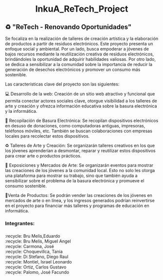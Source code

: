 <h1 align="center"> InkuA_ReTech_Project </h1>

## ♻ "ReTech - Renovando Oportunidades" 
Se focaliza en la realización de talleres de creación artística y la elaboración de productos a partir de residuos electrónicos. Este proyecto presenta un enfoque social y ambiental. Por un lado, busca empoderar a jóvenes de bajos recursos mediante la reutilización creativa de residuos electrónicos, brindándoles la oportunidad de adquirir habilidades valiosas. Por otro lado, se dedica a sensibilizar a la comunidad sobre la importancia de reducir la generación de desechos electrónicos y promover un consumo más sostenible.

Las características clave del proyecto son las siguientes:

 💻 Desarrollo de la web: Creación de  un sitio web atractivo y funcional que permita conectar actores sociales clave, otorgue visibilidad a los talleres de arte y creación y ofrezca información educativa sobre la basura electrónica y la informática.

🚮 Recopilación de Basura Electrónica: Se  recopilan dispositivos electrónicos en desuso de donaciones, como computadoras antiguas, impresoras, teléfonos móviles, etc. También se buscan colaboraciones con empresas locales para recolectar estos dispositivos.

♻️ Talleres de Arte y Creación: Se organizarán talleres creativos en los que los jóvenes aprenderían a desmontar, reparar y reutilizar estos dispositivos para crear arte o productos prácticos. 

🚻 Exposiciones y Mercados de Arte: Se organizarán eventos para mostrar las creaciones de los jóvenes a la comunidad local. Esto no solo les otorga una plataforma para mostrar su trabajo, sino que también ayuda a sensibilizar sobre el problema de la basura electrónica y promueve el consumo sostenible.

🛒Venta de Productos: Se podrán vender las creaciones de los jóvenes en mercados de arte o en línea, y los ingresos generados podrían reinvertirse en el proyecto para financiar más talleres y programas de educación en informática.



<h3 align="left">Integrantes:</h3>

###

<p align="left">:recycle: Bru Melis,Eduardo<br>:recycle: Bru Melis, Miguel Angel<br>:recycle: Carmona, José<br>:recycle: Choquevillca, Tania<br>:recycle: Di Stefano, Diego Raul<br>:recycle: Montiel, Israel Leonardo<br>:recycle: Ortiz, Carlos Gustavo <br>:recycle: Palomo, José Facundo<br></p>



